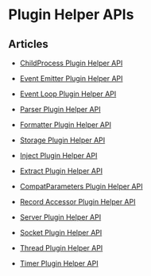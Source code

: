# Plugin Helper APIs


## Articles
-   [ChildProcess Plugin Helper
    API](/articles/api-plugin-helper-child_process.md)


-   [Event Emitter Plugin Helper
    API](/articles/api-plugin-helper-event_emitter.md)


-   [Event Loop Plugin Helper
    API](/articles/api-plugin-helper-event_loop.md)


-   [Parser Plugin Helper API](/articles/api-plugin-helper-parser.md)


-   [Formatter Plugin Helper
    API](/articles/api-plugin-helper-formatter.md)


-   [Storage Plugin Helper
    API](/articles/api-plugin-helper-storage.md)


-   [Inject Plugin Helper API](/articles/api-plugin-helper-inject.md)


-   [Extract Plugin Helper
    API](/articles/api-plugin-helper-extract.md)


-   [CompatParameters Plugin Helper
    API](/articles/api-plugin-helper-compat_parameters.md)


-   [Record Accessor Plugin Helper
    API](/articles/api-plugin-helper-record_accessor.md)


-   [Server Plugin Helper API](/articles/api-plugin-helper-server.md)


-   [Socket Plugin Helper API](/articles/api-plugin-helper-socket.md)


-   [Thread Plugin Helper API](/articles/api-plugin-helper-thread.md)


-   [Timer Plugin Helper API](/articles/api-plugin-helper-timer.md)




